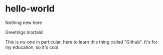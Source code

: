 # hello-world
Nothing new here

Greetings mortals!

This is no-one in particular, here to learn this thing called "Github".
It's for my education, so it's cool.
